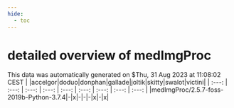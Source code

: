 ```yaml
---
hide:
  - toc
---
```


detailed overview of medImgProc
===============================


This data was automatically generated on $Thu, 31 Aug 2023 at 11:08:02 CEST
| |accelgor|doduo|donphan|gallade|joltik|skitty|swalot|victini|
| :---: | :---: | :---: | :---: | :---: | :---: | :---: | :---: | :---: |
|medImgProc/2.5.7-foss-2019b-Python-3.7.4|-|x|-|-|-|x|-|x|
